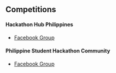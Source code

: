 ## Competitions

#### Hackathon Hub Philippines

- [Facebook Group](https://www.facebook.com/groups/philippinehackathons/)

#### Philippine Student Hackathon Community

- [Facebook Group](https://www.facebook.com/groups/HHPhilippines/)